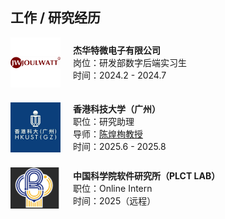 <!-- ## 项目

---

### 基于异构加速的 LSTM 模型理论研究  
![biyesheji](static/assets/img/biyesheji.png)

**作者**：刘少坤（独立项目）  
**性质**：毕业设计  
**工具**：PyTorch，FPGA，异构计算，流水线设计  
**简介**：完成 LSTM 模型的 top-k 剪枝和量化，并设计了 FPGA 端的流水线优化方案与激活函数实现方法。

---

### ROS 六轴机械臂全自动核酸采样系统  
![project1](static/assets/img/project1.png)

**简介**：使用 ROS 六轴机械臂代替人工进行核酸采样，并集成轻量级 CNN 模型用于定位识别。  
**赛事**：2022 年电子设计竞赛广东省赛  
🏆 **第一名**（[证书](#)） -->
## 工作 / 研究经历

<div style="display:flex; align-items:center; margin-bottom:24px;">
  <img src="static/assets/img/joulwatt.png" style="width:80px; margin-right:20px;">
  <div>
    <strong>杰华特微电子有限公司</strong><br>
    岗位：研发部数字后端实习生<br>
    时间：2024.2 - 2024.7
  </div>
</div>

<div style="display:flex; align-items:center; margin-bottom:24px;">
  <img src="static/assets/img/hkustgzlogo.jpg" style="width:80px; margin-right:20px;">
  <div>
    <strong>香港科技大学（广州）</strong><br>
    职位：研究助理<br>
    导师：<a href="https://www.chenhuangxun.com/">陈煌栒教授</a><br>
    时间：2025.6 - 2025.8
  </div>
</div>

<div style="display:flex; align-items:center; margin-bottom:24px;">
  <img src="static/assets/img/PLCTlab.png" style="width:80px; margin-right:20px;">
  <div>
    <strong>中国科学院软件研究所（PLCT LAB）</strong><br>
    职位：Online Intern<br>
    时间：2025（远程）
  </div>
</div>
